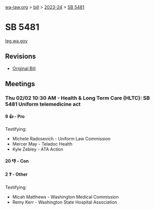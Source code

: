 [wa-law.org](/) > [bill](/bill/) > [2023-24](/bill/2023-24/) > [SB 5481](/bill/2023-24/sb/5481/)

# SB 5481
[leg.wa.gov](https://app.leg.wa.gov/billsummary?BillNumber=5481&Year=2023&Initiative=false)

## Revisions
* [Original Bill](1/)

## Meetings
### Thu 02/02 10:30 AM - Health & Long Term Care (HLTC): SB 5481 Uniform telemedicine act
#### 9 👍 - Pro
Testifying:
* Michele Radosevich - Uniform Law Commission
* Mercer May - Teladoc Health
* Kyle Zebley - ATA Action

#### 20 👎 - Con

#### 2 ❓ - Other
Testifying:
* Micah  Matthews  - Washington Medical Commission
* Remy Kerr - Washington State Hospital Association
